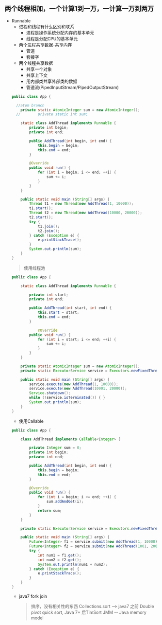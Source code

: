 ## 两个线程相加，一个计算1到一万，一计算一万到两万
* Runnable
    * 进程和线程有什么区别和联系
        * 进程是操作系统分配内存的基本单元
        * 线程是分配CPU的基本单元
    * 两个进程共享数据-共享内存
        * 管道
        * 套接字
    * 两个线程共享数据
        * 共享一个对象
        * 共享上下文
        * 用内部类共享外部类的数据
        * 管道流(PipedInputStream/PipedOutputStream)
    ```java
    public class App {

      //atom branch
        private static AtomicInteger sum = new AtomicInteger();
      //        private static int sum;

        static class AddThread implements Runnable {
            private int begin;
            private int end;

            public AddThread(int begin, int end) {
                this.begin = begin;
                this.end = end;
            }

            @Override
            public void run() {
                for (int i = begin; i <= end; ++i) {
                    sum += i;
                }
            }
        }

        public static void main (String[] args) {
            Thread t1 = new Thread(new AddThread(1, 10000));
            t1.start();
            Thread t2 = new Thread(new AddThread(10000, 20000));
            t2.start();
            try {
                t1.join();
                t2.join();
            } catch (Exception e) {
                e.printStackTrace();
            }
            System.out.println(sum);
        }
    }
    ```
    > 使用线程池
    ```java
    public class App {

        static class AddThread implements Runnable {

            private int start;
            private int end;

            public AddThread(int start, int end) {
                this.start = start;
                this.end = end;
            }

                @Override
            public void run() {
                for (int i = start; i <= end; ++i) {
                    sum += i;
                }
            }
        }

        private static AtomicInteger sum = new AtomicInteger();
        private static ExecutorService service = Executors.newFixedThreadPool(2);

        public static void main (String[] args) {
            service.execute(new AddThread(1, 10000));
            service.execute(new AddThread(10001, 20000));
            Service.shutdown();
            while (!service.isTerninated()) { }
            System.out.println(sum);
        }
    }
    ```
    * 使用Callable
    ```java
    public class App {

        class AddThread implements Callable<Integer> {

            private Integer sum = 0;
            private int begin;
            private int end;

            public AddThread(int begin, int end) {
                this.begin = begin;
                this.end = end;
            }

            @Override
            public void run() {
                for (int i = begin; i <= end; ++i) {
                    sum.addAndGet(i);
                }
                return sum;
            }
        }

        private static ExecutorService service = Executors.newFixedThreadPool(2);

        public static void main (String[] args) {
            Future<Integer> f1 = service.submit(new AddThread(1, 10000));
            Future<Integer> f2 = service.submit(new AddThread(1001, 20000));
            try {
                int num1 = f1.get();
                int num2 = f2.get();
                System.out.println(num1 + num2);
            } catch (Exception e) {
                e.printStackTrace();
            }
        }
    }
    ```
    * java7 fork join
        > 排序，没有相关性的东西
        > Collections.sort --> java7 之前 Double pivot quick sort, Java 7+ 后TimSort
        > JMM -- Java memory model
    ```java
    
    ```
